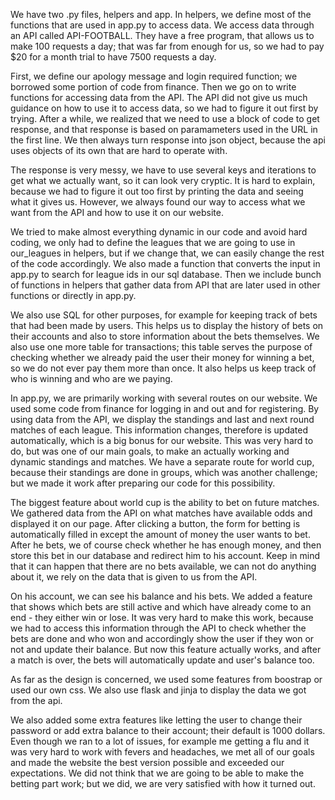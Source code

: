 We have two .py files, helpers and app. In helpers, we define most of the functions that are used in app.py to access data. We access data through an API called API-FOOTBALL. They have a free program, that allows us to make 100 requests a day; that was far from enough for us, so we had to pay $20 for a month trial to have 7500 requests a day.

First, we define our apology message and login required function; we borrowed some portion of code from finance. Then we go on to write functions for accessing data from the API. The API did not give us much guidance on how to use it to access data, so we had to figure it out first by trying. After a while, we realized that we need to use a block of code to get response, and that response is based on paramameters used in the URL in the first line. We then always turn response into json object, because the api uses objects of its own that are hard to operate with.

The response is very messy, we have to use several keys and iterations to get what we actually want, so it can look very cryptic. It is hard to explain, because we had to figure it out too first by printing the data and seeing what it gives us. However, we always found our way to access what we want from the API and how to use it on our website.

We tried to make almost everything dynamic in our code and avoid hard coding, we only had to define the leagues that we are going to use in our_leagues in helpers, but if we change that, we can easily change the rest of the code accordingly. We also made a function that converts the input in app.py to search for league ids in our sql database. Then we include bunch of functions in helpers that gather data from API that are later used in other functions or directly in app.py.

We also use SQL for other purposes, for example for keeping track of bets that had been made by users. This helps us to display the history of bets on their accounts and also to store information about the bets themselves. We also use one more table for transactions; this table serves the purpose of checking whether we already paid the user their money for winning a bet, so we do not ever pay them more than once. It also helps us keep track of who is winning and who are we paying.

In app.py, we are primarily working with several routes on our website. We used some code from finance for logging in and out and for registering. By using data from the API, we display the standings and last and next round matches of each league. This information changes, therefore is updated automatically, which is a big bonus for our website. This was very hard to do, but was one of our main goals, to make an actually working and dynamic standings and matches. We have a separate route for world cup, because their standings are done in groups, which was another challenge; but we made it work after preparing our code for this possibility.

The biggest feature about world cup is the ability to bet on future matches. We gathered data from the API on what matches have available odds and displayed it on our page. After clicking a button, the form for betting is automatically filled in except the amount of money the user wants to bet. After he bets, we of course check whether he has enough money, and then store this bet in our database and redirect him to his account. Keep in mind that it can happen that there are no bets available, we can not do anything about it, we rely on the data that is given to us from the API. 

On his account, we can see his balance and his bets. We added a feature that shows which bets are still active and which have already come to an end - they either win or lose. It was very hard to make this work, because we had to access this information through the API to check whether the bets are done and who won and accordingly show the user if they won or not and update their balance. But now this feature actually works, and after a match is over, the bets will automatically update and user's balance too.

As far as the design is concerned, we used some features from boostrap or used our own css. We also use flask and jinja to display the data we got from the api.

We also added some extra features like letting the user to change their password or add extra balance to their account; their default is 1000 dollars.
Even though we ran to a lot of issues, for example me getting a flu and it was very hard to work with fevers and headaches, we met all of our goals and made the website the best version possible and exceeded our expectations. We did not think that we are going to be able to make the betting part work; but we did, we are very satisfied with how it turned out.
